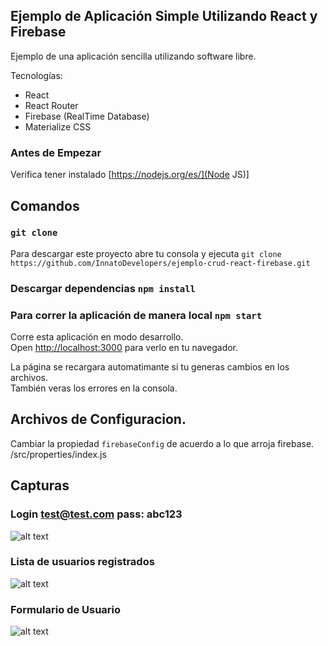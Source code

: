 ## Ejemplo de Aplicación Simple Utilizando React y Firebase
Ejemplo de una aplicación sencilla utilizando software libre.

Tecnologías:
- React
- React Router
- Firebase (RealTime Database)
- Materialize CSS

### Antes de Empezar
Verifica tener instalado
[https://nodejs.org/es/](Node JS)]

## Comandos

### `git clone`

Para descargar este proyecto abre tu consola y ejecuta
`git clone https://github.com/InnatoDevelopers/ejemplo-crud-react-firebase.git`

### Descargar dependencias `npm install` 

### Para correr la aplicación de manera local `npm start` 

Corre esta aplicación en modo desarrollo.<br>
Open [http://localhost:3000](http://localhost:3000) para verlo en tu navegador.

La página se recargara automatimante si tu generas cambios en los archivos.<br>
También veras los errores en la consola.


## Archivos de Configuracion.
Cambiar la propiedad `firebaseConfig` de acuerdo a lo que arroja firebase.
/src/properties/index.js 

## Capturas

### Login test@test.com pass: abc123
![alt text](https://firebasestorage.googleapis.com/v0/b/ditocodeexamples.appspot.com/o/simple-react-firebase-crud%2FLogin.png?alt=media&token=8a36bcc0-9ad4-4284-af97-ba1b124cc2ee)

### Lista de usuarios registrados
![alt text](https://firebasestorage.googleapis.com/v0/b/ditocodeexamples.appspot.com/o/simple-react-firebase-crud%2FCaptura%20de%20pantalla%202019-06-20%20a%20la(s)%2018.50.47.png?alt=media&token=697ca1bd-6c85-4400-817e-be203f13da21)

### Formulario de Usuario
![alt text](https://firebasestorage.googleapis.com/v0/b/ditocodeexamples.appspot.com/o/simple-react-firebase-crud%2FCaptura%20de%20pantalla%202019-06-20%20a%20la(s)%2018.50.30.png?alt=media&token=3140af3f-7057-4f86-92b2-d281d9291fdc)


